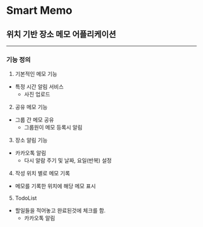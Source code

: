 # Smart Memo

## 위치 기반 장소 메모 어플리케이션
----------------------------------------

### 기능 정의
1. 기본적인 메모 기능
* 특정 시간 알림 서비스
  * 사진 업로드

2. 공유 메모 기능
* 그룹 간 메모 공유
  * 그룹원이 메모 등록시 알림

3. 장소 알림 기능
* 카카오톡 알림
  * 다시 알람 주기 및 날짜, 요일(반복) 설정

4. 작성 위치 별로 메모 기록
* 메모를 기록한 위치에 해당 메모 표시

5. TodoList
* 할일들을 적어놓고 완료된것에 체크를 함.
  * 카카오톡 알림
